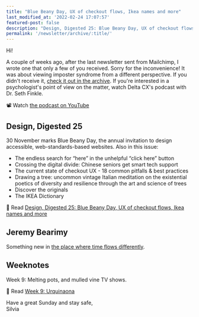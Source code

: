 ```yaml
---
title: "Blue Beany Day, UX of checkout flows, Ikea names and more"
last_modified_at: '2022-02-24 17:07:57'
featured-post: false
description: "Design, Digested 25: Blue Beany Day, UX of checkout flows, Ikea names and more"
permalink: '/newsletter/archive/:title/'
---
```


<p class="lead"></p>

<!--more-->

Hi!

A couple of weeks ago, after the last newsletter sent from Mailchimp, I wrote one that only a few of you received. Sorry for the inconvenience! It was about viewing imposter syndrome from a different perspective. If you didn't receive it, <a href="https://silviamaggidesign.com/newsletter/archive/newsletter-33/">check it out in the archive</a>. If you're interested in a psychologist's point of view on the matter, watch Delta CX's podcast with Dr. Seth Finkle.

<p class="detached">📽 Watch <a href="https://youtu.be/INQZKaKFDiQ">the podcast on YouTube</a></p>

## Design, Digested 25

30 November marks Blue Beany Day, the annual invitation to design accessible, web-standards-based websites. Also in this issue:

<ul class="smd-ul">
  <li>The endless search for “here” in the unhelpful “click here” button</li>
  <li>Crossing the digital divide: Chinese seniors get smart tech support</li>
  <li>The current state of checkout UX - 18 common pitfalls & best practices</li>
  <li>Drawing a tree: uncommon vintage Italian meditation on the existential poetics of diversity and resilience through the art and science of trees</li>
  <li>Discover the originals</li>
  <li>The IKEA Dictionary</li>
</ul>

<p class="detached">🔗 Read <a href="https://silviamaggidesign.com/design-digested/design-digested-25/">Design, Digested 25: Blue Beany Day, UX of checkout flows, Ikea names and more</a></p>

## Jeremy Bearimy

Something new in <a href="https://silviamaggidesign.com/jeremybearimy/">the place where time flows differently</a>.

## Weeknotes

Week 9: Melting pots, and mulled vine TV shows.

<p class="detached">🔗 Read <a href="https://silviamaggidesign.com/weeknotes/weeknotes-9/">Week 9: Urquinaona</a></p>

<p class="detached">Have a great Sunday and stay safe,<br>
Silvia</p>
